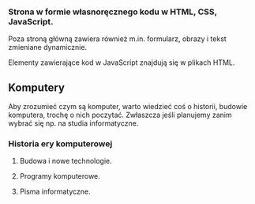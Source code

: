 ### Strona w formie własnoręcznego kodu w HTML, CSS, JavaScript.
<p> Poza stroną główną zawiera również m.in. formularz, obrazy i tekst zmieniane dynamicznie. </p>
<p> Elementy zawierające kod w JavaScript znajdują się w plikach HTML. </p>

## Komputery
Aby zrozumieć czym są komputer, warto wiedzieć coś o historii, budowie komputera, trochę o nich poczytać.
Zwłaszcza jeśli planujemy zanim wybrać się np. na studia informatyczne.

### Historia ery komputerowej

1. Budowa i nowe technologie.

2. Programy komputerowe.

3. Pisma informatyczne.

